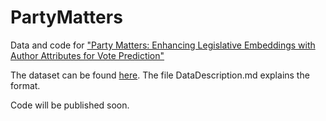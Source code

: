 # PartyMatters
Data and code for ["Party Matters: Enhancing Legislative Embeddings with Author Attributes for Vote Prediction"](https://arxiv.org/abs/1805.08182)

The dataset can be found [here](https://drive.google.com/drive/folders/1NIV9ieyHab67UjDrpGwKtyJXo2-hzh_l?usp=sharing). The file DataDescription.md explains the format.

Code will be published soon.
